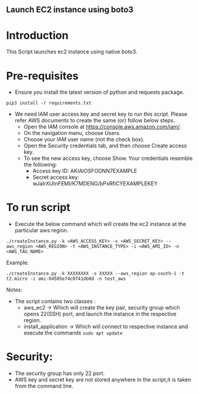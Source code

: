 ## Launch EC2 instance using boto3

# Introduction
This Script launches ec2 instance using native boto3.

# Pre-requisites 
* Ensure you install the latest version of python and requests package.
```
pip3 install -r requirements.txt
```
* We need IAM user access key and secret key to run this script. Please refer AWS documents to create the same (or) follow below steps.
  * Open the IAM console at https://console.aws.amazon.com/iam/.
  * On the navigation menu, choose Users.
  * Choose your IAM user name (not the check box).
  * Open the Security credentials tab, and then choose Create access key.
  * To see the new access key, choose Show. Your credentials resemble the following:
    * Access key ID: AKIAIOSFODNN7EXAMPLE
    * Secret access key: wJalrXUtnFEMI/K7MDENG/bPxRfiCYEXAMPLEKEY
    
# To run script

* Execute the below command which will create the ec2 instance at the particular aws region.
```
./createInstance.py -k <AWS_ACCESS_KEY> -s <AWS_SECRET_KEY> --aws_region <AWS_REGION> -t <AWS_INSTANCE_TYPE> -i <AWS_AMI_ID> -n <AWS_TAG_NAME>
```
Example:
```
./createInstance.py -k XXXXXXXX -s XXXXX --aws_region ap-south-1 -t t2.micro -i ami-04505e74c0741db8d -n test_aws
```

Notes:
* The script contains two classes :
  * aws_ec2 -> Which will create the key pair, security group which opens 22(SSH) port, and launch the instance in the respective region.
  * install_application -> Which will connect to respective instance and execute the commands `sudo apt update`
  
# Security:

* The security group has only  22 port.
* AWS key and secret key are not stored anywhere in the script,it is taken from the command line.

